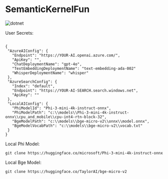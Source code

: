 # SemanticKernelFun


![dotnet](https://github.com/aherrick/SemanticKernelFun/actions/workflows/dotnet.yml/badge.svg)

 User Secrets:
 
 ```

 {
  "AzureAIConfig": {
    "Endpoint": "https://YOUR-AI.openai.azure.com/",
    "ApiKey": "",
    "ChatDeploymentName": "gpt-4o",
    "TextEmbeddingDeploymentName": "text-embedding-ada-002"
    "WhisperDeploymentName": "whisper"
  },
  "AzureSearchConfig": {
    "Index": "default",
    "Endpoint": "https://YOUR-AI-SEARCH.search.windows.net",
    "ApiKey": ""
  },
  "LocalAIConfig": {
    "PhiModelId": "Phi-3-mini-4k-instruct-onnx",
    "PhiModelPath": "c:\\models\\Phi-3-mini-4k-instruct-onnx\\cpu_and_mobile\\cpu-int4-rtn-block-32",
    "BgeModelPath": "c:\\models\\bge-micro-v2\\onnx\\model.onnx",
    "BgeModelVocabPath": "c:\\models\\bge-micro-v2\\vocab.txt"
  }
}

 ```

Local Phi Model:
```
git clone https://huggingface.co/microsoft/Phi-3-mini-4k-instruct-onnx
```
Local Bge Model:
```
git clone https://huggingface.co/TaylorAI/bge-micro-v2
```